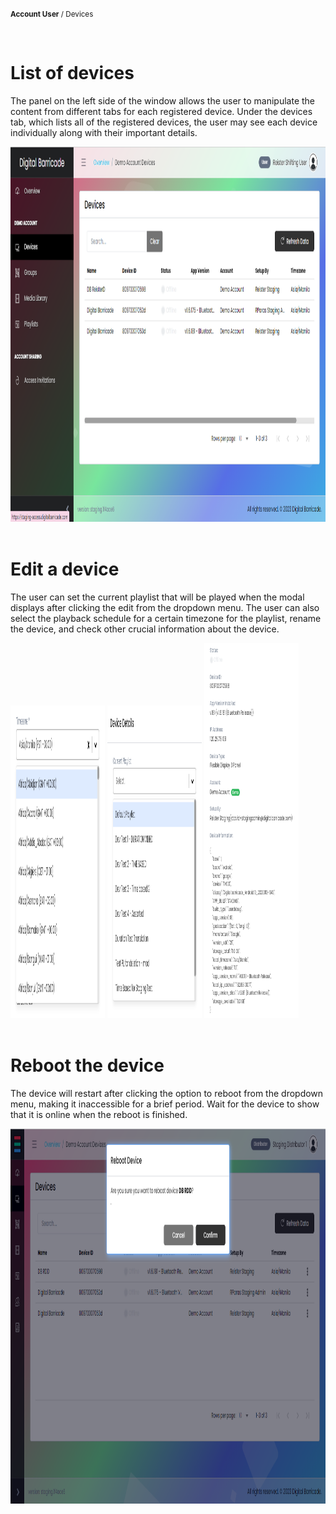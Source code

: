 <small><b>Account User</b> / Devices</small>

<br />
<h1>List of devices</h1>
<div class="description">
    <p>
        The panel on the left side of the window allows the user to manipulate the content from different tabs for each registered device. Under the devices tab, which lists all of the registered devices, the user may see each device individually along with their important details.
    </p>
    <img src="./images/image13.png" alt="list_of_devices"  width="100%" height="600">
</div>

<br />
<h1>Edit a device</h1>
<div class="description">
    <p>
        The user can set the current playlist that will be played when the modal displays after clicking the edit from the dropdown menu. The user can also select the playback schedule for a certain timezone for the playlist, rename the device, and check other crucial information about the device.
    </p>
    <img class="center" src="/images/image1.png" alt="timezone"  width="30%" height="500">
    <img src="/images/image2.png" alt="playlist"  width="30%" height="500">
    <img src="/images/image3.png" alt="status"  width="30%" height="600">
</div>


<br />
<h1>Reboot the device</h1>
<div class="description">
    <p>
        The device will restart after clicking the option to reboot from the dropdown menu, making it inaccessible for a brief period. Wait for the device to show that it is online when the reboot is finished.
    </p>
    <img src="/images/image9.png" alt="reboot"  width="100%" height="600">
</div>


